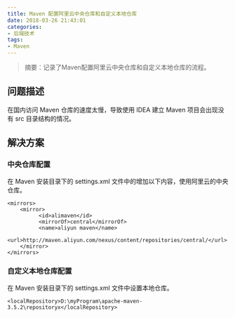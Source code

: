 ```yaml
---
title: Maven 配置阿里云中央仓库和自定义本地仓库
date: 2018-03-26 21:43:01
categories:
- 后端技术
tags:
- Maven
---
```


> 摘要：记录了Maven配置阿里云中央仓库和自定义本地仓库的流程。

<!-- more -->

## 问题描述
在国内访问 Maven 仓库的速度太慢，导致使用 IDEA 建立 Maven 项目会出现没有 src 目录结构的情况。

## 解决方案

### 中央仓库配置
在 Maven 安装目录下的 settings.xml 文件中的增加以下内容，使用阿里云的中央仓库。

```
<mirrors>
	<mirror>  
          <id>alimaven</id>  
          <mirrorOf>central</mirrorOf>  
          <name>aliyun maven</name>  
          <url>http://maven.aliyun.com/nexus/content/repositories/central/</url>  
    </mirror>  
</mirrors>
```

### 自定义本地仓库配置
在 Maven 安装目录下的 settings.xml 文件中设置本地仓库。

```
<localRepository>D:\myProgram\apache-maven-3.5.2\repositoryx</localRepository>
```
